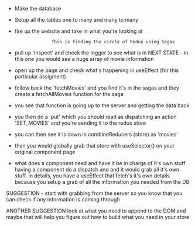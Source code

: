 

- Make the database
- Setup all the tables one to many and many to many
- fire up the website and take in what you're looking at

                    This is finding the circle of Redux using Sagas
- pull up 'inspect' and check the logger to see what is in NEXT STATE
        - in this one you would see a huge array of movie information
- open up the page and check what's happening in useEffect (for this particular assigment)
- follow back the 'fetchMovies' and you find it's in the sagas and they create a fetchAllMovies function for the saga
- you see that function is going up to the server and getting the data back
- you then do a 'put' which you should read as dispatching an action 'SET_MOVIES' and you're sending it to the redux store
- you can then see it is down in combineReducers (store) as 'movies'
- then you would globally grab that store with useSelector() on your original component page

- what does a component need and have it be in charge of it's own stuff
        having a component do a dispatch and and it would grab all it's own stuff. in details, you have a useEffect that fetch's it's own details because you setup a grab of all the information you needed from the DB

SUGGESTION - start with grabbing from the server so you know that you can check if any information is coming through

ANOTHER SUGGESTION
look at what you need to append to the DOM and maybe that will help you figure out how to build what you need in your store






